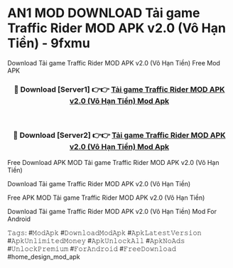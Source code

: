 # AN1 MOD DOWNLOAD Tải game Traffic Rider MOD APK v2.0 (Vô Hạn Tiền) - 9fxmu
Download Tải game Traffic Rider MOD APK v2.0 (Vô Hạn Tiền) Free Mod APK

<div align="center">
<h3>🔴 Download [Server1] 👉👉 <a href="https://apk-comot.site?title=Tải_game_Traffic_Rider_MOD_APK_v2.0_(Vô_Hạn_Tiền)">Tải game Traffic Rider MOD APK v2.0 (Vô Hạn Tiền) Mod Apk</a></h3><br>

<h3>🔴 Download [Server2] 👉👉 <a href="https://apk-comot.site?title=Tải_game_Traffic_Rider_MOD_APK_v2.0_(Vô_Hạn_Tiền)">Tải game Traffic Rider MOD APK v2.0 (Vô Hạn Tiền) Mod Apk</a></h3>
</div>


Free Download APK MOD Tải game Traffic Rider MOD APK v2.0 (Vô Hạn Tiền)

Download Tải game Traffic Rider MOD APK v2.0 (Vô Hạn Tiền) 

Free APK MOD Tải game Traffic Rider MOD APK v2.0 (Vô Hạn Tiền) 

Download Tải game Traffic Rider MOD APK v2.0 (Vô Hạn Tiền) Mod For Android

𝚃𝚊𝚐𝚜: #𝙼𝚘𝚍𝙰𝚙𝚔 #𝙳𝚘𝚠𝚗𝚕𝚘𝚊𝚍𝙼𝚘𝚍𝙰𝚙𝚔 #𝙰𝚙𝚔𝙻𝚊𝚝𝚎𝚜𝚝𝚅𝚎𝚛𝚜𝚒𝚘𝚗 #𝙰𝚙𝚔𝚄𝚗𝚕𝚒𝚖𝚒𝚝𝚎𝚍𝙼𝚘𝚗𝚎𝚢 #𝙰𝚙𝚔𝚄𝚗𝚕𝚘𝚌𝚔𝙰𝚕𝚕 #𝙰𝚙𝚔𝙽𝚘𝙰𝚍𝚜 #𝚄𝚗𝚕𝚘𝚌𝚔𝙿𝚛𝚎𝚖𝚒𝚞𝚖 #𝙵𝚘𝚛𝙰𝚗𝚍𝚛𝚘𝚒𝚍 #𝙵𝚛𝚎𝚎𝙳𝚘𝚠𝚗𝚕𝚘𝚊𝚍 #home_design_mod_apk